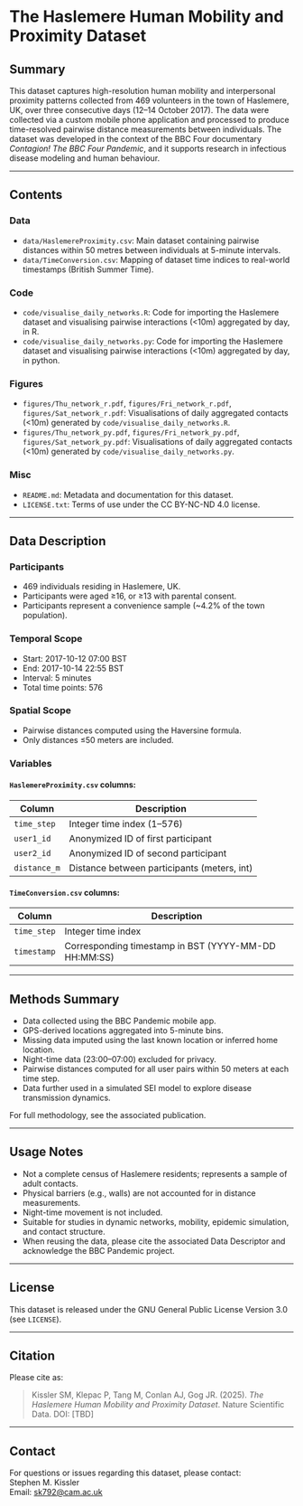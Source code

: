 # The Haslemere Human Mobility and Proximity Dataset

## Summary

This dataset captures high-resolution human mobility and interpersonal proximity patterns collected from 469 volunteers in the town of Haslemere, UK, over three consecutive days (12–14 October 2017). The data were collected via a custom mobile phone application and processed to produce time-resolved pairwise distance measurements between individuals. The dataset was developed in the context of the BBC Four documentary *Contagion! The BBC Four Pandemic*, and it supports research in infectious disease modeling and human behaviour.

---

## Contents
### Data
- `data/HaslemereProximity.csv`: Main dataset containing pairwise distances within 50 metres between individuals at 5-minute intervals.
- `data/TimeConversion.csv`: Mapping of dataset time indices to real-world timestamps (British Summer Time).

### Code
- `code/visualise_daily_networks.R`: Code for importing the Haslemere dataset and visualising pairwise interactions (<10m) aggregated by day, in R.
- `code/visualise_daily_networks.py`: Code for importing the Haslemere dataset and visualising pairwise interactions (<10m) aggregated by day, in python.

### Figures
- `figures/Thu_network_r.pdf`, `figures/Fri_network_r.pdf`, `figures/Sat_network_r.pdf`: Visualisations of daily aggregated contacts (<10m) generated by `code/visualise_daily_networks.R`.
- `figures/Thu_network_py.pdf`, `figures/Fri_network_py.pdf`, `figures/Sat_network_py.pdf`: Visualisations of daily aggregated contacts (<10m) generated by `code/visualise_daily_networks.py`.

### Misc
- `README.md`: Metadata and documentation for this dataset.
- `LICENSE.txt`: Terms of use under the CC BY-NC-ND 4.0 license.



---

## Data Description

### Participants
- 469 individuals residing in Haslemere, UK.
- Participants were aged ≥16, or ≥13 with parental consent.
- Participants represent a convenience sample (~4.2% of the town population).

### Temporal Scope
- Start: 2017-10-12 07:00 BST  
- End: 2017-10-14 22:55 BST  
- Interval: 5 minutes  
- Total time points: 576

### Spatial Scope
- Pairwise distances computed using the Haversine formula.
- Only distances ≤50 meters are included.

### Variables

#### `HaslemereProximity.csv` columns:
| Column        | Description                                    |
|---------------|------------------------------------------------|
| `time_step`   | Integer time index (1–576)                     |
| `user1_id`    | Anonymized ID of first participant             |
| `user2_id`    | Anonymized ID of second participant            |
| `distance_m`  | Distance between participants (meters, int)    |

#### `TimeConversion.csv` columns:
| Column        | Description                                    |
|---------------|------------------------------------------------|
| `time_step`   | Integer time index                             |
| `timestamp`   | Corresponding timestamp in BST (YYYY-MM-DD HH:MM:SS) |

---

## Methods Summary

- Data collected using the BBC Pandemic mobile app.
- GPS-derived locations aggregated into 5-minute bins.
- Missing data imputed using the last known location or inferred home location.
- Night-time data (23:00–07:00) excluded for privacy.
- Pairwise distances computed for all user pairs within 50 meters at each time step.
- Data further used in a simulated SEI model to explore disease transmission dynamics.

For full methodology, see the associated publication.

---

## Usage Notes

- Not a complete census of Haslemere residents; represents a sample of adult contacts.
- Physical barriers (e.g., walls) are not accounted for in distance measurements.
- Night-time movement is not included.
- Suitable for studies in dynamic networks, mobility, epidemic simulation, and contact structure.
- When reusing the data, please cite the associated Data Descriptor and acknowledge the BBC Pandemic project.

---

## License

This dataset is released under the GNU General Public License Version 3.0 (see `LICENSE`).  

---

## Citation

Please cite as:

> Kissler SM, Klepac P, Tang M, Conlan AJ, Gog JR. (2025). *The Haslemere Human Mobility and Proximity Dataset*. Nature Scientific Data. DOI: [TBD]

---

## Contact

For questions or issues regarding this dataset, please contact:  
Stephen M. Kissler  
Email: sk792@cam.ac.uk


